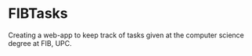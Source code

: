 # FIBTasks
Creating a web-app to keep track of tasks given at the computer science degree at FIB, UPC.
